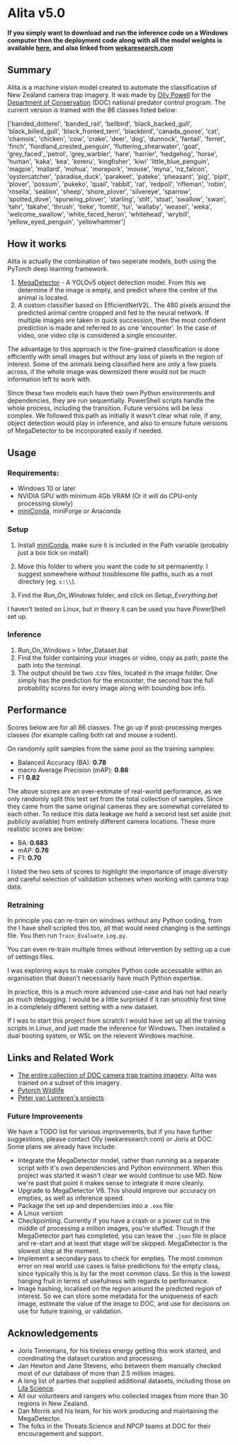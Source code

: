# Alita v5.0

**If you simply want to download and run the inference code on a Windows computer then the deployment code along with all the model weights is available [here](https://drive.google.com/drive/folders/1UWStcmoF3qRWodygs3mmQhvfmg2ALZj0), and also linked from [wekaresearch.com](https://wekaresearch.com)**


## Summary
Alita is a machine vision model created to automate the classification of New Zealand camera trap imagery.  It was made by  [Olly Powell](https://wekaresearch.com) for the [Department of Conservation](https://www.doc.govt.nz/) (DOC) national predator control program. The current version is trained with the 86 classes listed below:

['banded_dotterel', 'banded_rail', 'bellbird', 'black_backed_gull', 'black_billed_gull', 'black_fronted_tern', 'blackbird', 'canada_goose', 'cat', 'chamois', 'chicken', 'cow', 'crake', 'deer', 'dog', 'dunnock', 'fantail', 'ferret', 'finch', 'fiordland_crested_penguin', 'fluttering_shearwater', 'goat', 'grey_faced'_'petrol', 'grey_warbler', 'hare', 'harrier', 'hedgehog', 'horse', 'human', 'kaka', 'kea', 'kereru', 'kingfisher', 'kiwi' 'little_blue_penguin', 'magpie', 'mallard', 'mohua', 'morepork', 'mouse', 'myna', 'nz_falcon', 'oystercatcher', 'paradise_duck', 'parakeet',  'pateke', 'pheasant', 'pig', 'pipit', 'plover', 'possum', 'pukeko', 'quail', 'rabbit', 'rat', 'redpoll', 'rifleman', 'robin', 'rosella', 'sealion', 'sheep', 'shore_plover', 'silvereye', 'sparrow', 'spotted_dove', 'spurwing_plover', 'starling', 'stilt', 'stoat', 'swallow', 'swan', 'tahr', 'takahe', 'thrush', 'tieke', 'tomtit', 'tui', 'wallaby', 'weasel', 'weka', 'welcome_swallow', 'white_faced_heron', 'whitehead', 'wrybill', 'yellow_eyed_penguin', 'yellowhammer']

## How it works
Alita is actually the combination of two seperate models, both using the PyTorch deep learning framework. 
1. [MegaDetector](https://github.com/microsoft/CameraTraps/blob/main/megadetector.md)   - A YOLOv5 object detection model.  From this we determine if the image is empty, and predict where the centre of the animal is located.
2. A custom classifier based on EfficientNetV2L.  The 480 pixels around the predicted animal centre cropped and fed to the neural network.  If multiple images are taken in quick succession, then the most confident prediction is made and referred to as one 'encounter'.  In the case of video, one video clip is considered a single encounter.

The advantage to this approach is the fine-grained classification is done efficiently with small images but without any loss of pixels in the region of interest. Some of the animals being classified here are only a few pixels across, if the whole image was downsized there would not be much information left to work with.

Since these two models each have their own Python environments and dependencies, they are run sequentially.  PowerShell scripts handle the whole process, including the transition.  Future versions will be less complex.  We followed this path as initially it wasn't clear what role, if any, object detection would play in inference, and also to ensure future versions of MegaDetector to be incorporated easily if needed.  

## Usage

### Requirements:
- Windows 10 or later
- NVIDIA GPU with minimum 4Gb VRAM (Or it will do CPU-only processing slowly)
- [miniConda](https://docs.anaconda.com/miniconda/), miniForge or Anaconda

### Setup
1.  Install [miniConda](https://docs.anaconda.com/miniconda/), make sure it is included in the Path variable (probably just a box tick on install)
2. Move this folder to where you want the code to sit permanently.  I suggest somewhere without troublesome file paths, such as a root directory (eg. `c:\\`).

3.  Find the *Run_On_Windows* folder, and click on *Setup_Everything.bat*

I haven't tested on Linux, but in theory it can be used you have PowerShell set up.  

### Inference
1. Run_On_Windows > Infer_Dataset.bat
2. Find the folder containing your images or video, copy as path, paste the path into the terminal.
3. The output should be two .csv files, located in the image folder.  One simply has the prediction for the encounter, the second has the full probability scores for every image along with bounding box info.


## Performance

Scores below are for all 86 classes.  The go up if post-processing merges classes (for example calling both rat and mouse a rodent).  

On randomly split samples from the same pool as the training samples:

- Balanced Accuracy (BA):  **0.78**  
- macro Average Precision (mAP):  **0.86**  
- F1  **0.82**  

The above scores are an over-estimate of real-world performance, as we only randomly split this test set from the total collection of samples. Since they came from the same original cameras they are somewhat correlated to each other. To reduce this data leakage we hold a second test set aside (not publicly available) from entirely different camera locations.  These more realistic scores are below:

- BA:  **0.683**   
- mAP:  **0.76**     	
- F1:  **0.70**  

I listed the two sets of scores to highlight the importance of image diversity and careful selection of validation schemes when working with camera trap data.

### Retraining
In principle you can re-train on windows without any Python coding, from the I have shell scripted this too, all that would need changing is the settings file.  You then run `Train_Evaluate_Log.py`.  

You can even re-train multiple times without intervention by setting up a cue of settings files.

I was exploring ways to make complex Python code accessable within an organisation that doesn't necessarily have much Python expertise.

In practice, this is a much more advanced use-case and has not had nearly as much debugging.  I would be a little surprised if it ran smoothly first time in a completely different setting with a new dataset.  

If I was to start this project from scratch I would have set up all the training scripts in Linux, and just made the inference for Windows.  Then installed a dual booting system, or WSL on the relevent Windows machine.

## Links and Related Work

- [The entire collection of DOC camera trap training imagery](https://lila.science/datasets/nz-trailcams).  Alita was trained on a subset of this imagery. 
- [Pytorch Wildlife](https://github.com/microsoft/CameraTraps/blob/main/megadetector.md)  
- [Peter van Lunteren's projects](https://addaxdatascience.com/projects/)

### Future Improvements
We have a TODO list for various improvements, but if you have further suggestions, please contact Olly (wekaresearch.com) or Joris at DOC.  Some plans we already have include:

- Integrate the MegaDetector model, rather than running as a separate  script with it's own dependencies and Python environment.  When this project was started it wasn't clear we would continue to use MD.  Now we're past that point it makes sense to integrate it more cleanly.
- Upgrade to MegaDetector V6.  This should improve our accuracy on empties, as well as inference speed.
- Package the set up and dependencies into a `.exe` file
- A Linux version
- Checkpointing.   Currently if you have a crash or a power cut in the middle of processing a million images, you're stuffed.  Though if the MegaDetector part has completed, you can leave the `.json` file in place and re-start and at least that stage will be skipped.  MegaDetector is the slowest step at the moment.
- Implement a secondary pass to check for empties.  The most common error on real world use cases is false predictions for the empty class, since typically this is by far the most common class.  So this is the lowest hanging fruit in terms of usefulness with regards to performance.
- Image hashing, localised on the region around the predicted region of interest.  So we can store some metadata for the uniqueness of each image, estimate the value of the image to DOC, and use for decisions on use for future training, or validation.

## Acknowledgements
- Joris Tinnemans, for his tireless energy getting this work started, and coordinating the dataset curation and processing. 
- Jan Hewton and Jane Stevens, who between them manually checked most of our database of more than 2.5 million images.
- A long list of parties that supplied additional datasets, including those on [Lila Science](https://lila.science/).
- All our volunteers and rangers who collected images from more than 30 regions in New Zealand.
- Dan Morris and his team, for his work producing and maintaining the MegaDetector.
- The folks in the Threats Science and NPCP teams at DOC for their encouragement and support.
